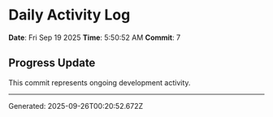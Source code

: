 # Daily Activity Log

**Date**: Fri Sep 19 2025
**Time**: 5:50:52 AM
**Commit**: 7

## Progress Update

This commit represents ongoing development activity.

---
Generated: 2025-09-26T00:20:52.672Z
